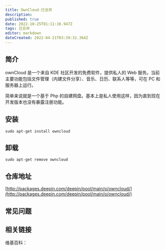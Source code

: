 ```yaml
---
title: OwnCloud-已合并
description: 
published: true
date: 2022-10-25T01:11:16.947Z
tags: 已合并
editor: markdown
dateCreated: 2022-04-21T03:39:32.364Z
---
```


## 简介
ownCloud 是一个来自 KDE 社区开发的免费软件，提供私人的 Web 服务。当前主要功能包括文件管理（内建文件分享）、音乐、日历、联系人等等，可在 PC 和服务器上运行。

简单来说就是一个基于 Php 的自建网盘。基本上是私人使用这样，因为直到现在开发版本也没有暴露注册功能。

## 安装

`sudo apt-get install owncloud`

## 卸载

`sudo apt-get remove owncloud`

## 仓库地址

[http://packages.deepin.com/deepin/pool/main/o/owncloud/](http://packages.deepin.com/deepin/pool/main/o/owncloud/)

## 常见问题

## 相关链接

维基百科：
